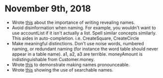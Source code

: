 # November 9th, 2018
- Wrote <a href="https://github.com/beef-erikson/CleanCode/blob/master/src/IntentionRevealingNames.java">this</a>
about the importance of writing revealing names. 
- Avoid disinformation when naming. For example, you wouldn't want to use
accountList if it isn't actually a list. Spell similar concepts similarly.
This aides in auto-completion. i.e. CreateSquare, CreateCircle
- Make meaningful distinctions. Don't use noise words, numbered naming, or
redundant naming (for instance the word table should never appear in a table
name). a1, a2, a3 are terrible. moneyAmount is indistinguishable from Customer.money.
- Wrote <a href="https://github.com/beef-erikson/CleanCode/blob/master/src/PronounceableNames.java">
this</a> to demonstrate making names pronounceable.
- Wrote <a href="https://github.com/beef-erikson/CleanCode/blob/master/src/SearchableNames.java">this</a>
showing the use of searchable names.